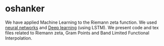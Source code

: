 # oshanker

We have applied Machine Learning to the Riemann zeta function.
We used [neural networks](https://www.researchgate.net/publication/273945970_Neural_Network_prediction_of_Riemann_zeta_zeros) 
and [Deep learning](http://dx.doi.org/10.13140/RG.2.2.25733.83681) 
(using LSTM).
We present code and tex files related to Riemann zeta, Gram Points and 
Band Limited Functional Interpolation. 

